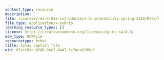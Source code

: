 ```yaml
---
content_type: resource
description: ''
file: /courses/res-6-012-introduction-to-probability-spring-2018/07acf81c8f8b9ee784473c74ea6299a9_G11r4Srh4u8.srt
file_type: application/x-subrip
learning_resource_types: []
license: https://creativecommons.org/licenses/by-nc-sa/4.0/
ocw_type: OCWFile
resourcetype: Other
title: 3play caption file
uid: 07acf81c-8f8b-9ee7-8447-3c74ea6299a9
---
```

